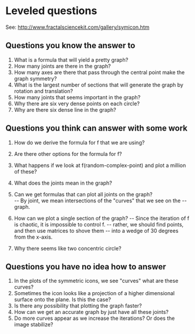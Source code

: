 # Leveled questions

See: http://www.fractalsciencekit.com/gallery/symicon.htm


## Questions you know the answer to

1. What is a formula that will yield a pretty graph?
2. How many joints are there in the graph?
3. How many axes are there that pass through the central point make the graph symmetry?
4. What is the largest number of sections that will generate the graph by rotation and translation?
5. How many joints that seems important in the graph? 
6. Why there are six very dense points on each circle?
7. Why are there six dense line in the graph?




## Questions you think can answer with some work


1. How do we derive the formula for f that we are using?
2. Are there other options for the formula for f?
3. What happens if we look at f(random-complex-point) and plot a
   million of these?
4. What does the joints mean in the graph?
5. Can we get formulas that can plot all joints on the graph?  
-- By joint, we mean intersections of the "curves" that we see on the
-- graph.


6. How can we plot a single section of the graph? 
-- Since the iteration of f is chaotic, it is impossible to control f.
-- rather, we should find points, and then use matrices to shove them
-- into a wedge of 30 degrees from the x-axis.


7. Why there seems like two concentric circle?





## Questions you have no idea how to answer

1. In the plots of the symmetric icons, we see "curves" what are these curves?
2. Sometimes the icon looks like a projection of a higher dimensional
   surface onto the plane. Is this the case?
3. Is there any possibility that plotting the graph faster?
4. How can we get an accurate graph by just have all these joints?
5. Do more curves appear as we increase the iterations? Or does the image stabilize?

